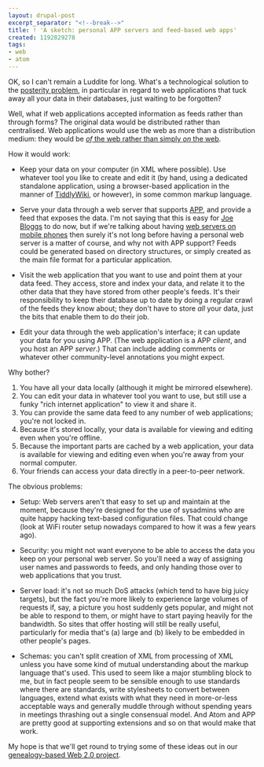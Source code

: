 ```yaml
---
layout: drupal-post
excerpt_separator: "<!--break-->"
title: ! 'A sketch: personal APP servers and feed-based web apps'
created: 1192829278
tags:
- web
- atom
---
```

OK, so I can't remain a Luddite for long. What's a technological solution to the [posterity problem][1], in particular in regard to web applications that tuck away all your data in their databases, just waiting to be forgotten?

Well, what if web applications accepted information as feeds rather than through forms? The original data would be distributed rather than centralised. Web applications would use the web as more than a distribution medium: they would be [*of* the web rather than simply *on* the web][6].

[1]: http://www.jenitennison.com/blog/node/59 "Jeni's Musings: Posterity"
[6]: http://www.25hoursaday.com/weblog/2007/10/20/IfYouFightTheWebYouWillLose.aspx "Dare Obasanjo: If You Fight the Web You Will Lose"

<!--break-->

How it would work:

  * Keep your data on your computer (in XML where possible). Use whatever tool you like to create and edit it (by hand, using a dedicated standalone application, using a browser-based application in the manner of [TiddlyWiki][4], or however), in some common markup language.

  * Serve your data through a web server that supports [APP][5], and provide a feed that exposes the data. I'm not saying that this is easy for [Joe Bloggs][7] to do now, but if we're talking about having [web servers on mobile phones][3] then surely it's not long before having a personal web server is a matter of course, and why not with APP support? Feeds could be generated based on directory structures, or simply created as the main file format for a particular application.

  * Visit the web application that you want to use and point them at your data feed. They access, store and index your data, and relate it to the other data that they have stored from other people's feeds. It's their responsibility to keep their database up to date by doing a regular crawl of the feeds they know about; they don't have to store *all* your data, just the bits that enable them to do their job.

  * Edit your data through the web application's interface; it can update your data for you using APP. (The web application is a APP *client*, and you host an APP *server*.) That can include adding comments or whatever other community-level annotations you might expect.

Why bother?

 1. You have all your data locally (although it might be mirrored elsewhere).
 2. You can edit your data in whatever tool you want to use, but still use a funky "rich internet application" to view it and share it.
 3. You can provide the same data feed to any number of web applications; you're not locked in.
 4. Because it's stored locally, your data is available for viewing and editing even when you're offline.
 5. Because the important parts are cached by a web application, your data is available for viewing and editing even when you're away from your normal computer.
 6. Your friends can access your data directly in a peer-to-peer network.

The obvious problems:

  * Setup: Web servers aren't that easy to set up and maintain at the moment, because they're designed for the use of sysadmins who are quite happy hacking text-based configuration files. That could change (look at WiFi router setup nowadays compared to how it was a few years ago).

  * Security: you might not want everyone to be able to access the data you keep on your personal web server. So you'll need a way of assigning user names and passwords to feeds, and only handing those over to web applications that you trust.

  * Server load: it's not so much DoS attacks (which tend to have big juicy targets), but the fact you're more likely to experience large volumes of requests if, say, a picture you host suddenly gets popular, and might not be able to respond to them, or might have to start paying heavily for the bandwidth. So sites that offer hosting will still be really useful, particularly for media that's (a) large and (b) likely to be embedded in other people's pages.

  * Schemas: you can't split creation of XML from processing of XML unless you have some kind of mutual understanding about the markup language that's used. This used to seem like a major stumbling block to me, but in fact people seem to be sensible enough to use standards where there are standards, write stylesheets to convert between languages, extend what exists with what they need in more-or-less acceptable ways and generally muddle through without spending years in meetings thrashing out a single consensual model. And Atom and APP are pretty good at supporting extensions and so on that would make that work.

My hope is that we'll get round to trying some of these ideas out in our [genealogy-based Web 2.0 project][8].

[2]: http://news.bbc.co.uk/1/hi/technology/7044606.stm "BBC News: Drive advance fuels terabyte era"
[3]: http://dubinko.info/blog/2006/06/04/would-you-run-a-web-server-on-your-phone/ "Micah Dubinko:  Would you run a web server on your phone?"
[4]: http://www.tiddlywiki.com/ "TiddlyWiki"
[5]: http://www.ietf.org/rfc/rfc5023.txt "The Atom Publishing Protocol"
[7]: http://en.wikipedia.org/wiki/Placeholder_name#People "Wikipedia: Placeholder names for people"
[8]: http://www.jenitennison.com/blog/node/54 "Jeni's Musings: Web 2.0 Project"

